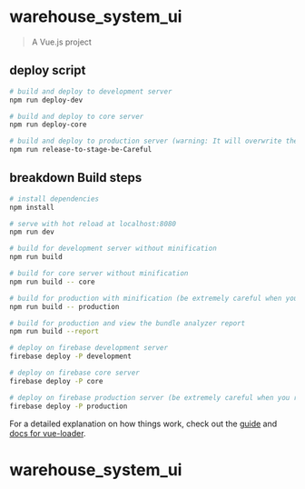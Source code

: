 # warehouse_system_ui

> A Vue.js project

## deploy script
``` bash
# build and deploy to development server
npm run deploy-dev

# build and deploy to core server
npm run deploy-core

# build and deploy to production server (warning: It will overwrite the production server, make sure you know what you are doing!!!)
npm run release-to-stage-be-Careful
``` 

## breakdown Build steps

``` bash
# install dependencies
npm install

# serve with hot reload at localhost:8080
npm run dev

# build for development server without minification
npm run build

# build for core server without minification
npm run build -- core

# build for production with minification (be extremely careful when you run this, it can mess up server with wrong config)
npm run build -- production

# build for production and view the bundle analyzer report
npm run build --report

# deploy on firebase development server
firebase deploy -P development

# deploy on firebase core server
firebase deploy -P core

# deploy on firebase production server (be extremely careful when you run this, it can mess up server with wrong config)
firebase deploy -P production
```

For a detailed explanation on how things work, check out the [guide](http://vuejs-templates.github.io/webpack/) and [docs for vue-loader](http://vuejs.github.io/vue-loader).
# warehouse_system_ui
